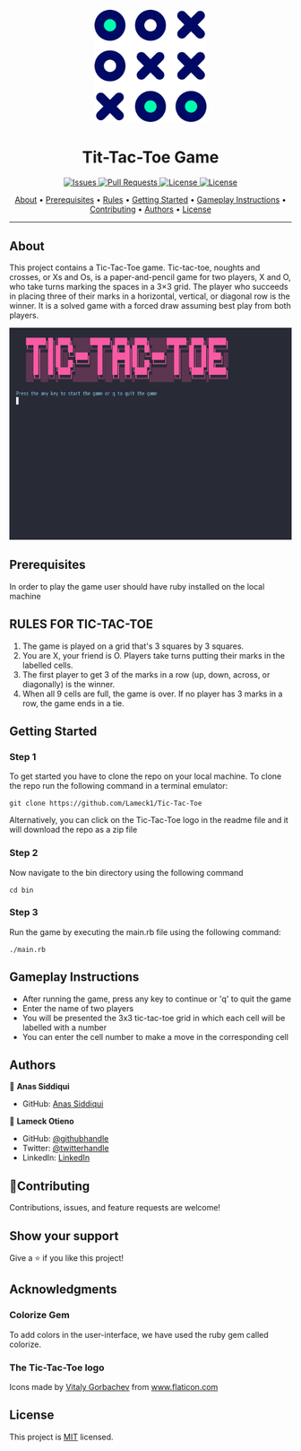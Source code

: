 <h1 align="center">
  <br>
  <a href="https://github.com/Lameck1/Tic-Tac-Toe/archive/develop.zip"><img src="./lib/images/tic-tac-toe.png" width="200" height="200" ></a>
</h1>

<h1 align="center">Tit-Tac-Toe Game</h1>

<p align="center">
    <a href="https://github.com/Lameck1/Tic-Tac-Toe/issues">
    <img src="https://img.shields.io/github/issues-raw/Lameck1/Tic-Tac-Toe?style=for-the-badge"
         alt="Issues">
     <a href="https://github.com/Lameck1/Tic-Tac-Toe/pulls">
    <img src="https://img.shields.io/github/issues-pr/Lameck1/Tic-Tac-Toe?style=for-the-badge"
         alt="Pull Requests">
     <a href="https://github.com/Lameck1/Tic-Tac-Toe/blob/main/LICENSE">
    <img src="https://img.shields.io/github/license/Lameck1/tic-tac-toe?style=for-the-badge"
         alt="License">
     <a href="https://github.com/Lameck1/Tic-Tac-Toe/graphs/contributors">
    <img src="https://img.shields.io/github/contributors/Lameck1/Tic-Tac-Toe?style=for-the-badge"
         alt="License">
    
</p>
      
<p align="center">
  <a href="#about">About</a> •
  <a href="#prerequisites">Prerequisites</a> •
  <a href="#rules-for-tic-tac-toe">Rules</a> •
  <a href="#getting-started">Getting Started</a> •
  <a href="#gameplay-instructions">Gameplay Instructions</a> •
  <a href="#contributing">Contributing</a> •
  <a href="#authors">Authors</a> •
  <a href="#license">License</a>
</p>

---

## About
This project contains a Tic-Tac-Toe game. Tic-tac-toe, noughts and crosses, or Xs and Os, is a paper-and-pencil game for two players, X and O, who take turns marking the spaces in a 3×3 grid. The player who succeeds in placing three of their marks in a horizontal, vertical, or diagonal row is the winner. It is a solved game with a forced draw assuming best play from both players.



![Gameplay GIF](./lib/images/demo-gif.gif)

## Prerequisites

In order to play the game user should have ruby installed on the local machine


## RULES FOR TIC-TAC-TOE
1. The game is played on a grid that's 3 squares by 3 squares.
2. You are X, your friend is O. Players take turns putting their marks in the labelled cells.
3. The first player to get 3 of the marks in a row (up, down, across, or diagonally) is the winner.
4. When all 9 cells are full, the game is over. If no player has 3 marks in a row, the game ends in a tie.

## Getting Started

### Step 1

To get started you have to clone the repo on your local machine. To clone the repo run the following command in a terminal emulator:
   
```
git clone https://github.com/Lameck1/Tic-Tac-Toe
```
       
Alternatively, you can click on the Tic-Tac-Toe logo in the readme file and it will download the repo as a zip file

### Step 2

Now navigate to the bin directory using the following command

```
cd bin
```

### Step 3

Run the game by executing the main.rb file using the following command:

```
./main.rb
```

## Gameplay Instructions

- After running the game, press any key to continue or 'q' to quit the game
- Enter the name of two players
- You will be presented the 3x3 tic-tac-toe grid in which each cell will be labelled with a number
- You can enter the cell number to make a move in the corresponding cell

## Authors

👤 **Anas Siddiqui**

- GitHub: [Anas Siddiqui](https://github.com/smcommits)


👤 **Lameck Otieno**

- GitHub: [@githubhandle](https://github.com/Lameck1)
- Twitter: [@twitterhandle](https://twitter.com/lameck721)
- LinkedIn: [LinkedIn](https://www.linkedin.com/in/lameck-odhiambo-642b7077/)

## 🤝Contributing

Contributions, issues, and feature requests are welcome!

## Show your support

Give a ⭐️ if you like this project!

## Acknowledgments

### Colorize Gem
  To add colors in the user-interface, we have used the ruby gem called colorize.
  
### The Tic-Tac-Toe logo
   <div>Icons made by <a href="https://www.flaticon.com/authors/vitaly-gorbachev" title="Vitaly Gorbachev">Vitaly Gorbachev</a> from <a href="https://www.flaticon.com/" title="Flaticon">www.flaticon.com</a></div>
   
## License

This project is [MIT](./LICENSE) licensed.







